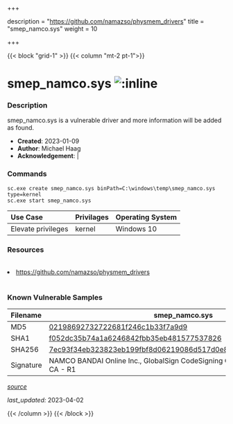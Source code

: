 +++

description = "https://github.com/namazso/physmem_drivers"
title = "smep_namco.sys"
weight = 10

+++


{{< block "grid-1" >}}
{{< column "mt-2 pt-1">}}


# smep_namco.sys ![:inline](/images/twitter_verified.png) 


### Description

smep_namco.sys is a vulnerable driver and more information will be added as found.

- **Created**: 2023-01-09
- **Author**: Michael Haag
- **Acknowledgement**:  | [](https://twitter.com/)

### Commands

```
sc.exe create smep_namco.sys binPath=C:\windows\temp\smep_namco.sys type=kernel
sc.exe start smep_namco.sys
```

| Use Case | Privilages | Operating System | 
|:---- | ---- | ---- |
| Elevate privileges | kernel | Windows 10 |

### Resources
<br>
<li><a href=" https://github.com/namazso/physmem_drivers"> https://github.com/namazso/physmem_drivers</a></li>
<br>

### Known Vulnerable Samples

| Filename | smep_namco.sys |
|:---- | ---- | 
| MD5 | <a href="https://www.virustotal.com/gui/file/02198692732722681f246c1b33f7a9d9">02198692732722681f246c1b33f7a9d9</a> |
| SHA1 | <a href="https://www.virustotal.com/gui/file/f052dc35b74a1a6246842fbb35eb481577537826">f052dc35b74a1a6246842fbb35eb481577537826</a> |
| SHA256 | <a href="https://www.virustotal.com/gui/file/7ec93f34eb323823eb199fbf8d06219086d517d0e8f4b9e348d7afd41ec9fd5d">7ec93f34eb323823eb199fbf8d06219086d517d0e8f4b9e348d7afd41ec9fd5d</a> |
| Signature | NAMCO BANDAI Online Inc., GlobalSign CodeSigning CA - G2, GlobalSign Root CA - R1   |


[*source*](https://github.com/magicsword-io/LOLDrivers/tree/main/yaml/smep_namco.sys.yml)

*last_updated:* 2023-04-02








{{< /column >}}
{{< /block >}}
